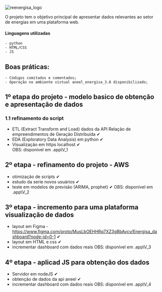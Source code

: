 ![reenergisa_logo](https://user-images.githubusercontent.com/84819715/229943527-1942f98d-827d-4055-a3c2-f06954d04bff.png)


O projeto tem o objetivo principal de apresentar dados relevantes ao setor de energias em uma plataforma web.
#### Linguagens utilizadas
    - python
    - HTML/CSS
    - JS


## Boas práticas:
    - Códigos comitados e comentados; 
    - Operação no ambiente vistual aneel_energisa_3.8 disponibilizado;


## 1º etapa do projeto - modelo basico de obtenção e apresentação de dados

### 1.1 refinamento do script
  - ETL (Extract Transform and Load) dados da API Relação de empreendimentos de Geração Distribuída   ✔
  - EDA (Exploratory Data Analysis) em python   ✔
  - Visualização em https localhost   ✔ <br>
 OBS: disponível em .app\V_1

## 2º etapa - refinamento do projeto - AWS
  - otimização de scripts ✔
  - estudo da serie novos usuários ✔
  - teste em modelos de previsão (ARIMA, prophet) ✔
 OBS: disponível em .app\V_2
 
 ## 3º etapa - incremento para uma plataforma visualização de dados
  - layout em Figma - https://www.figma.com/proto/MusLbOEHHRq7XZ3gBbAvcv/Energisa_dashboard?node-id=0-1 ✔
  - layout em HTML e css ✔
  - incrementar dashboard com dados reais 
 OBS: disponível em .app\V_3
  
 ## 4º etapa - aplicad JS para obtenção dos dados
  - Servidor em nodeJS ✔
  - obtenção de dados da api aneel ✔
  - incrementar dashboard com dados reais 
  OBS: disponível em .app\V_4
  
